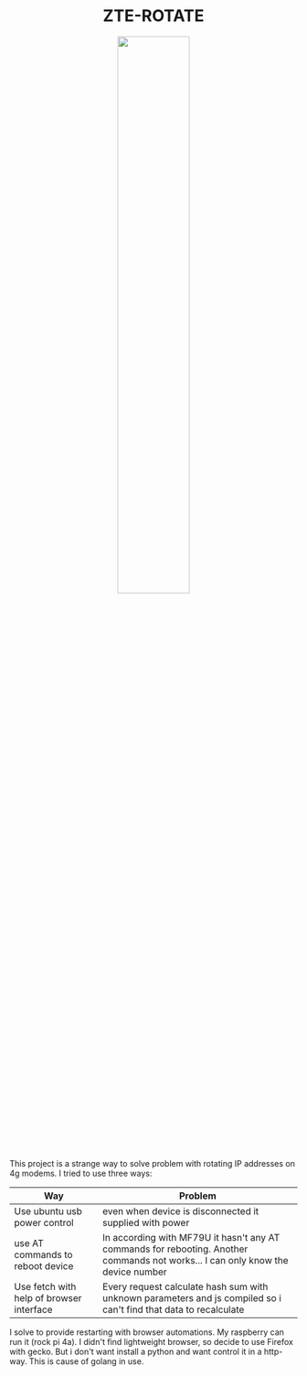 



<h1 align="center">ZTE-ROTATE</h1>
<p align="center">
<img src="https://github.com/woxe1/ztrotate/blob/main/assets/wheel.png" width="50%">
</p>
This project is a strange way to solve problem with rotating IP addresses on 4g modems.
I tried to use three ways:

|Way|Problem|
|---|-------|
|Use ubuntu usb power control|even when device is disconnected it supplied with power|
|use AT commands to reboot device| In according with MF79U it hasn't any AT commands for rebooting. Another commands not works... I can only know the device number|
|Use fetch with help of browser interface| Every request calculate hash sum with unknown parameters and js compiled so i can't find that data to recalculate|

I solve to provide restarting with browser automations. My raspberry can run it (rock pi 4a).
I didn't find lightweight browser, so decide to use Firefox with gecko. But i don't want install a python
and want control it in a http-way. This is cause of golang in use.










